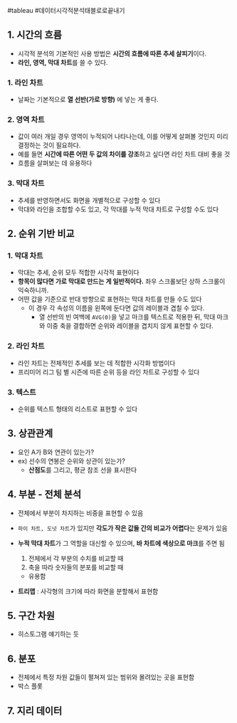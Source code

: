 #tableau #데이터시각적분석태블로로끝내기

## 1. 시간의 흐름
- 시각적 분석의 기본적인 사용 방법은 **시간의 흐름에 따른 추세 살피기**이다.
- **라인, 영역, 막대 차트**를 쓸 수 있다.

### 1. 라인 차트
- 날짜는 기본적으로 **열 선반(가로 방향)** 에 넣는 게 좋다.

### 2. 영역 차트
- 값이 여러 개일 경우 영역이 누적되어 나타나는데, 이를 어떻게 살펴볼 것인지 미리 결정하는 것이 필요하다.
- 예를 들면 **시간에 따른 어떤 두 값의 차이를 강조**하고 싶다면 라인 차트 대비 좋을 것
- 흐름을 살펴보는 데 유용하다

### 3. 막대 차트
- 추세를 반영하면서도 화면을 개별적으로 구성할 수 있다
- 막대와 라인을 조합할 수도 있고, 각 막대를 누적 막대 차트로 구성할 수도 있다

## 2. 순위 기반 비교

### 1. 막대 차트
- 막대는 추세, 순위 모두 적합한 시각적 표현이다
- **항목이 많다면 가로 막대로 만드는 게 일반적이다.** 좌우 스크롤보단 상하 스크롤이 익숙하니까.
- 어떤 값을 기준으로 반대 방향으로 표현하는 막대 차트를 만들 수도 있다
	- 이 경우 각 속성의 이름을 왼쪽에 둔다면 값의 레이블과 겹칠 수 있다. 
		- 열 선반의 빈 여백에 `AVG(0)`을 넣고 마크를 텍스트로 적용한 뒤, 막대 마크와 이중 축을 결합하면 순위와 레이블을 겹치지 않게 표현할 수 있다.

### 2. 라인 차트
- 라인 차트는 전체적인 추세를 보는 데 적합한 시각화 방법이다
- 프리미어 리그 팀 별 시즌에 따른 순위 등을 라인 차트로 구성할 수 있다

### 3. 텍스트
- 순위를 텍스트 형태의 리스트로 표현할 수 있다

## 3. 상관관계
- 요인 A가 B와 연관이 있는가?
- ex) 선수의 연봉은 순위와 상관이 있는가?
	- **산점도**를 그리고, 평균 참조 선을 표시한다

## 4. 부분 - 전체 분석
- 전체에서 부분이 차지하는 비중을 표현할 수 있음
- `파이 차트, 도넛 차트`가 있지만 **각도가 작은 값들 간의 비교가 어렵다**는 문제가 있음
- **누적 막대 차트**가 그 역할을 대신할 수 있으며, **바 차트에 색상으로 마크**를 주면 됨
	1. 전체에서 각 부분의 수치를 비교할 때
	2. 축을 따라 숫자들의 분포를 비교할 때 
	- 유용함

- **트리맵** : 사각형의 크기에 따라 화면을 분할해서 표현함

## 5. 구간 차원
- 히스토그램 얘기하는 듯 

## 6. 분포
- 전체에서 특정 차원 값들이 펼쳐져 있는 범위와 몰려있는 곳을 표현함
- 박스 플롯

## 7. 지리 데이터

